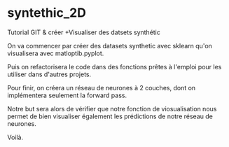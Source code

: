# syntethic_2D
Tutorial GIT &amp; créer +Visualiser des datsets synthétic

On va commencer par créer des datasets synthetic avec sklearn qu'on visualisera avec matloptib.pyplot.

Puis on refactorisera le code dans des fonctions prêtes à l'emploi pour les utiliser dans d'autres projets.

Pour finir, on créera un réseau de neurones à 2 couches, dont on implémentera seulement la forward pass.

Notre but sera alors de vérifier que notre fonction de viosualisation nous permet de bien visualiser également les prédictions de notre réseau de neurones.

Voilà.
